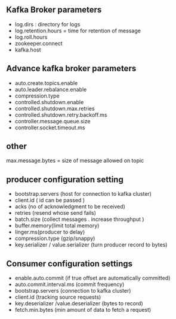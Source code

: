 ## Kafka Broker parameters ## 

* log.dirs  : directory for logs
* log.retention.hours = time for retention of message
* log.roll.hours
* zookeeper.connect
* kafka.host

## Advance kafka broker parameters ##

* auto.create.topics.enable 
* auto.leader.rebalance.enable
* compression.type
* controlled.shutdown.enable
* controlled.shutdown.max.retries
* controlled.shutdown.retry.backoff.ms
* controller.message.queue.size
* controller.socket.timeout.ms  

## other ##

max.message.bytes = size of message allowed on topic


## producer configuration setting ##

* bootstrap.servers (host for connection to kafka cluster)
* client.id ( id can be passed )
* acks (no of acknowledgment to be received)
* retries (resend whose send fails)
* batch.size (collect messages . increase throughput )
* buffer.memory(limit total memory)
* linger.ms(producer to delay)
* compression.type (gzip/snappy)
* key.serializer / value.serializer (turn producer record to bytes)

## Consumer configuration settings

* enable.auto.commit (if true offset are automatically committed)
* auto.commit.interval.ms (commit frequency)
* bootstrap.servers (connection to kafka cluster) 
* client.id (tracking source requests)
* key.deserializer /value.deserializer (bytes to record)
* fetch.min.bytes (min amount of data to fetch a request)


 